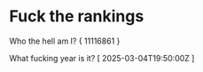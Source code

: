# Fuck the rankings

Who the hell am I?
{ 11116861 }

What fucking year is it?
[ 2025-03-04T19:50:00Z ]
